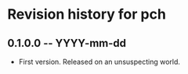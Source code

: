 # Revision history for pch

## 0.1.0.0 -- YYYY-mm-dd

* First version. Released on an unsuspecting world.
